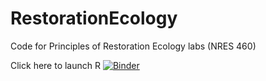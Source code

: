 # RestorationEcology
Code for Principles of Restoration Ecology labs (NRES 460)

Click here to launch R 
[![Binder](http://mybinder.org/badge_logo.svg)](http://mybinder.org/v2/gh/bobshriver/RestorationEcology/main?urlpath=rstudio)


